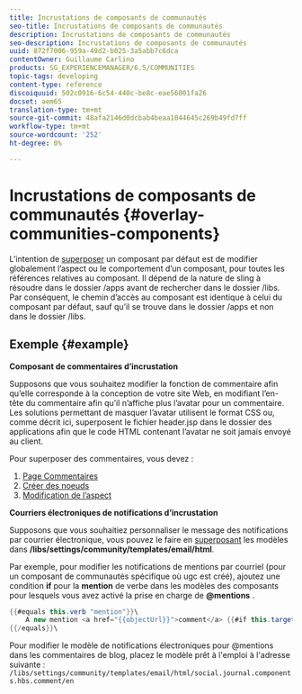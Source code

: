 ```yaml
---
title: Incrustations de composants de communautés
seo-title: Incrustations de composants de communautés
description: Incrustations de composants de communautés
seo-description: Incrustations de composants de communautés
uuid: 872f7006-959a-49d2-b025-3a5abb7c6dca
contentOwner: Guillaume Carlino
products: SG_EXPERIENCEMANAGER/6.5/COMMUNITIES
topic-tags: developing
content-type: reference
discoiquuid: 502c0916-6c54-440c-be8c-eae56001fa26
docset: aem65
translation-type: tm+mt
source-git-commit: 48afa2146d0dcbab4beaa1044645c269b49fd7ff
workflow-type: tm+mt
source-wordcount: '252'
ht-degree: 0%

---
```



# Incrustations de composants de communautés {#overlay-communities-components}

L’intention de [superposer](/help/communities/client-customize.md#overlays) un composant par défaut est de modifier globalement l’aspect ou le comportement d’un composant, pour toutes les références relatives au composant. Il dépend de la nature de sling à résoudre dans le dossier /apps avant de rechercher dans le dossier /libs. Par conséquent, le chemin d’accès au composant est identique à celui du composant par défaut, sauf qu’il se trouve dans le dossier /apps et non dans le dossier /libs.

## Exemple {#example}

**Composant de commentaires d’incrustation**

Supposons que vous souhaitez modifier la fonction de commentaire afin qu’elle corresponde à la conception de votre site Web, en modifiant l’en-tête du commentaire afin qu’il n’affiche plus l’avatar pour un commentaire. Les solutions permettant de masquer l’avatar utilisent le format CSS ou, comme décrit ici, superposent le fichier header.jsp dans le dossier des applications afin que le code HTML contenant l’avatar ne soit jamais envoyé au client.

Pour superposer des commentaires, vous devez :

1. [Page Commentaires](/help/communities/overlay-create-comments-page.md)
1. [Créer des noeuds](/help/communities/overlay-create-nodes.md)
1. [Modification de l’aspect](/help/communities/overlay-alter-appearance.md)

**Courriers électroniques de notifications d’incrustation**

Supposons que vous souhaitiez personnaliser le message des notifications par courrier électronique, vous pouvez le faire en [superposant](/help/communities/client-customize.md#overlays) les modèles dans **/libs/settings/community/templates/email/html**.

Par exemple, pour modifier les notifications de mentions par courriel (pour un composant de communautés spécifique où ugc est créé), ajoutez une condition **if** pour la **mention** de verbe dans les modèles des composants pour lesquels vous avez activé la prise en charge de **@mentions** .

```java
{{#equals this.verb "mention"}}\
    A new mention <a href="{{objectUrl}}">comment</a> {{#if this.target.properties.[jcr:title]}}to the article "{{{target.displayName}}}" {{/if}}was added by {{{user.name}}} on {{dateUtil this.published format="EEE, d MMM yyyy HH:mm:ss z"}}.\n \
{{/equals}}\
```

Pour modifier le modèle de notifications électroniques pour @mentions dans les commentaires de blog, placez le modèle prêt à l&#39;emploi à l&#39;adresse suivante : `/libs/settings/community/templates/email/html/social.journal.components.hbs.comment/en`
